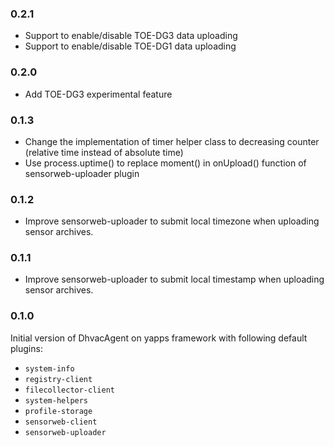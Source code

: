 ### 0.2.1

- Support to enable/disable TOE-DG3 data uploading
- Support to enable/disable TOE-DG1 data uploading

### 0.2.0

- Add TOE-DG3 experimental feature

### 0.1.3

- Change the implementation of timer helper class to decreasing counter (relative time instead of absolute time)
- Use process.uptime() to replace moment() in onUpload() function of sensorweb-uploader plugin

### 0.1.2

- Improve sensorweb-uploader to submit local timezone when uploading sensor archives.

### 0.1.1

- Improve sensorweb-uploader to submit local timestamp when uploading sensor archives.

### 0.1.0

Initial version of DhvacAgent on yapps framework with following default plugins:

- `system-info`
- `registry-client`
- `filecollector-client`
- `system-helpers`
- `profile-storage`
- `sensorweb-client`
- `sensorweb-uploader`
